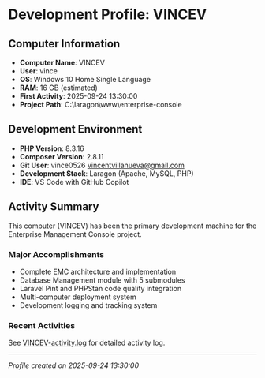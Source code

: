 # Development Profile: VINCEV

## Computer Information
- **Computer Name**: VINCEV
- **User**: vince  
- **OS**: Windows 10 Home Single Language
- **RAM**: 16 GB (estimated)
- **First Activity**: 2025-09-24 13:30:00
- **Project Path**: C:\laragon\www\enterprise-console

## Development Environment
- **PHP Version**: 8.3.16
- **Composer Version**: 2.8.11
- **Git User**: vince0526 <vincentvillanueva@gmail.com>
- **Development Stack**: Laragon (Apache, MySQL, PHP)
- **IDE**: VS Code with GitHub Copilot

## Activity Summary
This computer (VINCEV) has been the primary development machine for the Enterprise Management Console project.

### Major Accomplishments
- Complete EMC architecture and implementation
- Database Management module with 5 submodules
- Laravel Pint and PHPStan code quality integration
- Multi-computer deployment system
- Development logging and tracking system

### Recent Activities
See [VINCEV-activity.log](VINCEV-activity.log) for detailed activity log.

---
*Profile created on 2025-09-24 13:30:00*